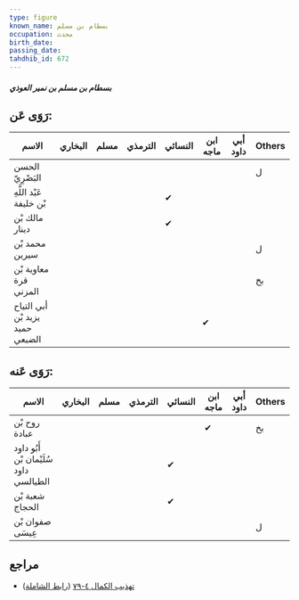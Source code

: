 ```yaml
---
type: figure
known_name: بسطام بن مسلم
occupation: محدث
birth_date:
passing_date:
tahdhib_id: 672
---
```

##### بسطام بن مسلم بن نمير العوذي

## رَوَى عَن:
| الاسم                           | البخاري | مسلم | الترمذي | النسائي | ابن ماجه | أبي داود | Others |
| ------------------------------- | ------- | ---- | ------- | ------- | -------- | -------- | ------ |
| الحسن البَصْرِيّ                |         |      |         |         |          |          | ل      |
| عَبْد اللَّهِ بْن خليفة         |         |      |         | ✔       |          |          |        |
| مالك بْن دينار                  |         |      |         | ✔       |          |          |        |
| محمد بْن سيرين                  |         |      |         |         |          |          | ل      |
| معاوية بْن قرة المزني           |         |      |         |         |          |          | بخ     |
| أبي التياح يزيد بْن حميد الضبعي |         |      |         |         | ✔        |          |        |
## رَوَى عَنه:
| الاسم                                  | البخاري | مسلم | الترمذي | النسائي | ابن ماجه | أبي داود | Others |
| -------------------------------------- | ------- | ---- | ------- | ------- | -------- | -------- | ------ |
| روح بْن عبادة                          |         |      |         |         | ✔        |          | بخ     |
| أَبُو داود سُلَيْمان بْن داود الطيالسي |         |      |         | ✔       |          |          |        |
| شعبة بْن الحجاج                        |         |      |         | ✔       |          |          |        |
| صفوان بْن عِيسَى                       |         |      |         |         |          |          | ل      |
## مراجع
- [تهذيب الكمال ٤-٧٩](obsidian://open?vault=Tahdhib-al-Kamal&file=Figures/٦٧٢-بسطام%20بن%20مسلم%20بن%20نمير%20العوذي) ([رابط الشاملة](https://shamela.ws/book/3722/1593))